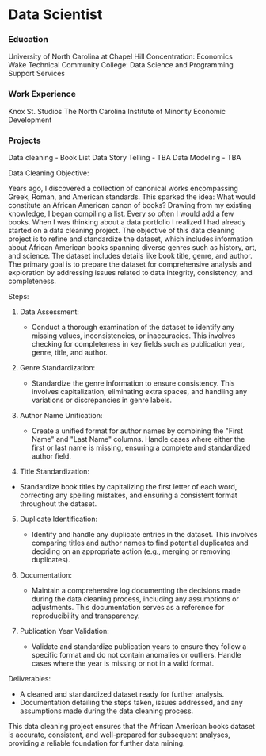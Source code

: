 # Data Scientist

### Education
University of North Carolina at Chapel Hill Concentration: Economics  
Wake Technical Community College: Data Science and Programming Support Services     

### Work Experience
Knox St. Studios
The North Carolina Institute of Minority Economic Development

### Projects
Data cleaning - Book List
Data Story Telling - TBA
Data Modeling - TBA

Data Cleaning
Objective:

Years ago, I discovered a collection of canonical works encompassing Greek, Roman, and American standards. This sparked the idea: What would constitute an African American canon of books? Drawing from my existing knowledge, I began compiling a list. Every so often I would add a few books. When I was thinking about a data portfolio I realized I had already started on  a data cleaning project.  The objective of this data cleaning project is to refine and standardize the dataset, which includes information about African American books spanning diverse genres such as history, art, and science. The dataset includes details like book title, genre, and author. The primary goal is to prepare the dataset for comprehensive analysis and exploration by addressing issues related to data integrity, consistency, and completeness.

Steps:

1. Data Assessment:
   - Conduct a thorough examination of the dataset to identify any missing values, inconsistencies, or inaccuracies. This involves checking for completeness in key fields such as publication year, genre, title, and author.

2. Genre Standardization:
   - Standardize the genre information to ensure consistency. This involves capitalization, eliminating extra spaces, and handling any variations or discrepancies in genre labels.

3. Author Name Unification:
   - Create a unified format for author names by combining the "First Name" and "Last Name" columns. Handle cases where either the first or last name is missing, ensuring a complete and standardized author field.

4.  Title Standardization:
   - Standardize book titles by capitalizing the first letter of each word, correcting any spelling mistakes, and ensuring a consistent format throughout the dataset.

5. Duplicate Identification:
   - Identify and handle any duplicate entries in the dataset. This involves comparing titles and author names to find potential duplicates and deciding on an appropriate action (e.g., merging or removing duplicates).

6. Documentation:
   - Maintain a comprehensive log documenting the decisions made during the data cleaning process, including any assumptions or adjustments. This documentation serves as a reference for reproducibility and transparency.

7. Publication Year Validation:
   - Validate and standardize publication years to ensure they follow a specific format and do not contain anomalies or outliers. Handle cases where the year is missing or not in a valid format.

Deliverables:
- A cleaned and standardized dataset ready for further analysis.
- Documentation detailing the steps taken, issues addressed, and any assumptions made during the data cleaning process.

This data cleaning project ensures that the African American books dataset is accurate, consistent, and well-prepared for subsequent analyses, providing a reliable foundation for further data mining.
